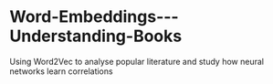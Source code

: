 # Word-Embeddings---Understanding-Books
Using Word2Vec to analyse popular literature and study how neural networks learn correlations
